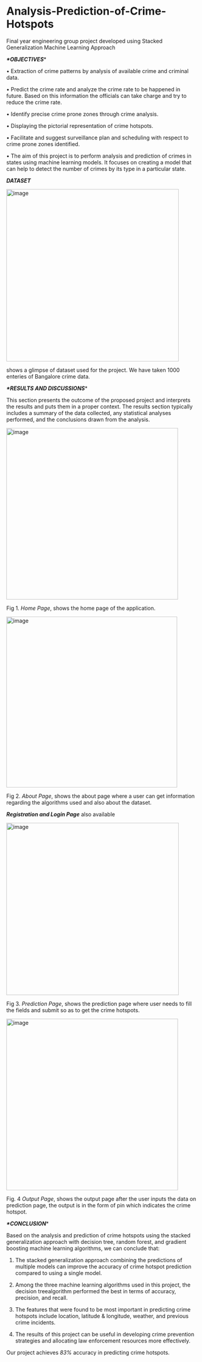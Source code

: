 # Analysis-Prediction-of-Crime-Hotspots
Final year engineering group project developed using Stacked Generalization Machine Learning Approach 


*____**OBJECTIVES*____**


• Extraction of crime patterns by analysis of available crime and criminal data.

• Predict the crime rate and analyze the crime rate to be happened in future. Based on this information the officials can take charge and try to reduce the crime rate.

• Identify precise crime prone zones through crime analysis.

• Displaying the pictorial representation of crime hotspots.

• Facilitate and suggest surveillance plan and scheduling with respect to crime prone zones identified.

• The aim of this project is to perform analysis and prediction of crimes in states using machine learning models. It focuses on creating a model that can help to detect the number of crimes by its type in a particular state.


*___*DATASET*___*


<img width="453" alt="image" src="https://github.com/AmanDwi730/Analysis-Prediction-of-Crime-Hotspots/assets/97251958/77d81791-f57b-42b7-9fad-a04d727ea3ec">

shows a glimpse of dataset used for the project. We have taken 1000 enteries of Bangalore crime data.


*____**RESULTS AND DISCUSSIONS*____**


This section presents the outcome of the proposed project and interprets the results and puts them in a proper context. The results section typically includes a summary of the data collected, any statistical analyses performed, and the conclusions drawn from the analysis.

<img width="451" alt="image" src="https://github.com/AmanDwi730/Analysis-Prediction-of-Crime-Hotspots/assets/97251958/70c32e39-9786-41c6-b41d-98a1d2db4fa6">

Fig 1. *Home Page*, shows the home page of the application.


<img width="449" alt="image" src="https://github.com/AmanDwi730/Analysis-Prediction-of-Crime-Hotspots/assets/97251958/6d8934de-c7ac-49b3-a177-1807f8c6da90">

Fig 2. *About Page*,  shows the about page where a user can get information regarding the algorithms used and also about the dataset.



___*Registration and Login Page*___ also available 



<img width="453" alt="image" src="https://github.com/AmanDwi730/Analysis-Prediction-of-Crime-Hotspots/assets/97251958/b52807b2-b417-4399-b278-326b54fbab16">

Fig 3. *Prediction Page*, shows the prediction page where user needs to fill the fields and submit so as to get the crime hotspots.


<img width="451" alt="image" src="https://github.com/AmanDwi730/Analysis-Prediction-of-Crime-Hotspots/assets/97251958/8dfd3a40-aa0a-4306-b6fe-11f9445bf36d">

Fig. 4 *Output Page*, shows the output page after the user inputs the data on prediction page, the output is in the form of pin which indicates the crime hotspot.


*____**CONCLUSION*____**


Based on the analysis and prediction of crime hotspots using the stacked generalization approach with decision tree, random forest, and gradient boosting machine learning algorithms, we can conclude that:

1. The stacked generalization approach combining the predictions of multiple models can improve the accuracy of crime hotspot prediction compared to using a single model.

2. Among the three machine learning algorithms used in this project, the decision treealgorithm performed the best in terms of accuracy, precision, and recall.

3. The features that were found to be most important in predicting crime hotspots include location, latitude & longitude, weather, and previous crime incidents.

4. The results of this project can be useful in developing crime prevention strategies and allocating law enforcement resources more effectively.


Our project achieves *83%* accuracy in predicting crime hotspots.
